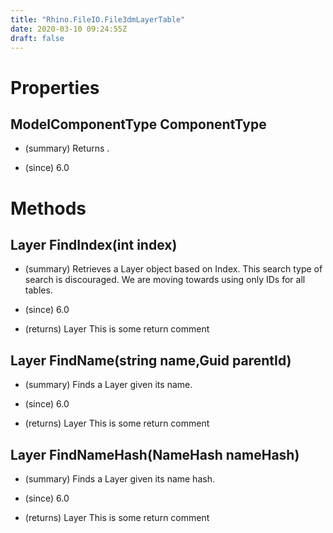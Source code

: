 ```yaml
---
title: "Rhino.FileIO.File3dmLayerTable"
date: 2020-03-10 09:24:55Z
draft: false
---
```


# Properties
## ModelComponentType ComponentType
- (summary) 
     Returns .
     
- (since) 6.0
# Methods
## Layer FindIndex(int index)
- (summary) 
     Retrieves a Layer object based on Index. This search type of search is discouraged.
     We are moving towards using only IDs for all tables.
     
- (since) 6.0
- (returns) Layer This is some return comment
## Layer FindName(string name,Guid parentId)
- (summary) 
     Finds a Layer given its name.
     
- (since) 6.0
- (returns) Layer This is some return comment
## Layer FindNameHash(NameHash nameHash)
- (summary) 
     Finds a Layer given its name hash.
     
- (since) 6.0
- (returns) Layer This is some return comment
